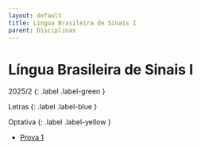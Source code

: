 ```yaml
---
layout: default
title: Língua Brasileira de Sinais I
parent: Disciplinas
---
```


# Língua Brasileira de Sinais I

2025/2
{: .label .label-green }

Letras
{: .label .label-blue }

Optativa
{: .label .label-yellow }

- [Prova 1](2025/2/prova1.pdf)
